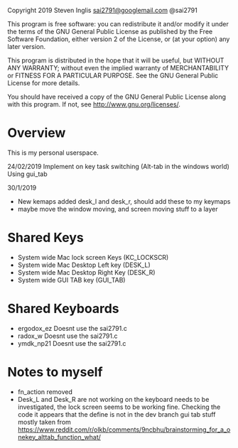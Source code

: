 Copyright 2019 Steven Inglis sai2791@googlemail.com @sai2791

This program is free software: you can redistribute it and/or modify
it under the terms of the GNU General Public License as published by
the Free Software Foundation, either version 2 of the License, or
(at your option) any later version.

This program is distributed in the hope that it will be useful,
but WITHOUT ANY WARRANTY; without even the implied warranty of
MERCHANTABILITY or FITNESS FOR A PARTICULAR PURPOSE.  See the
GNU General Public License for more details.

You should have received a copy of the GNU General Public License
along with this program.  If not, see <http://www.gnu.org/licenses/>.

# Overview

This is my personal userspace.

24/02/2019
Implement on key task switching (Alt-tab in the windows world) Using gui_tab

30/1/2019
- New kemaps added desk_l and desk_r, should add these to my keymaps
- maybe move the window moving, and screen moving stuff to a layer

# Shared Keys
- System wide Mac lock screen Keys (KC_LOCKSCR)
- System wide Mac Desktop Left key (DESK_L)
- System wide Mac Desktop Right Key (DESK_R)
- System wide GUI TAB key (GUI_TAB)

# Shared Keyboards
- ergodox_ez  Doesnt use the sai2791.c
- radox_w     Doesnt use the sai2791.c
- ymdk_np21   Doesnt use the sai2791.c

# Notes to myself

- fn_action removed
- Desk_L and Desk_R are not working on the keyboard needs to be investigated, the lock
screen seems to be working fine.  Checking the code it appears that the define is not in the dev branch
gui tab stuff mostly taken from https://www.reddit.com/r/olkb/comments/9ncbhu/brainstorming_for_a_onekey_alttab_function_what/
